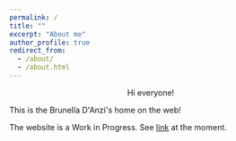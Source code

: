 ```yaml
---
permalink: /
title: ""
excerpt: "About me"
author_profile: true
redirect_from: 
  - /about/
  - /about.html
---
```


<div align="center">Hi everyone!</div>

This is the Brunella D'Anzi's home on the web!

The website is a Work in Progress. 
See [link](https://bruni124.webnode.it) at the moment. 
